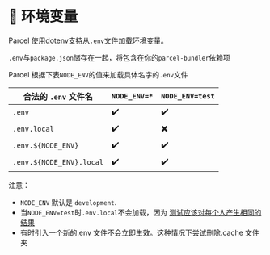 # 🌳 环境变量

Parcel 使用[dotenv](https://github.com/motdotla/dotenv)支持从`.env`文件加载环境变量。

`.env`与`package.json`储存在一起，将包含在你的`parcel-bundler`依赖项

Parcel 根据下表`NODE_ENV`的值来加载具体名字的`.env`文件

| 合法的 `.env` 文件名     | `NODE_ENV=*` | `NODE_ENV=test` |
| ------------------------ | ------------ | --------------- |
| `.env`                   | ✔️           | ✔️              |
| `.env.local`             | ✔️           | ✖️              |
| `.env.${NODE_ENV}`       | ✔️           | ✔️              |
| `.env.${NODE_ENV}.local` | ✔️           | ✔️              |

注意：

- `NODE_ENV` 默认是 `development`.
- 当`NODE_ENV=test`时`.env.local`不会加载，因为 [测试应该对每个人产生相同的结果](https://github.com/parcel-bundler/parcel/blob/28df546a2249b6aac1e529dd629f506ba6b0a4bb/src/utils/env.js#L9)
- 有时引入一个新的.env 文件不会立即生效。这种情况下尝试删除.cache 文件夹
